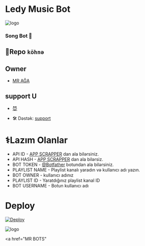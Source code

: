 # Ledy Music Bot

![logo](https://te.legra.ph/file/752d301f75300277b0f63.jpg)

###  Song Bot 🎵

## 🤡Repo ```köhnə```

## Owner
- [MR AĞA](t.me/Tenha055)

## support U 
- [😈](t.me/ruzgar_alican)

- 🛠️ Dəstək: [support](https:t.me/ledyplaylist)

# ⚕️Lazım Olanlar

- API ID - [APP SCRAPPER](https://t.me/ledyapiscrapperbot) dan ala bilərsiniz.
- API HASH - [APP SCRAPPER](https://t.me/ledyapiscrapperbot) dan ala bilərsiz.
- BOT TOKEN - [@Botfather](https://t.me/BOTFATHER) botundan ala bilərsiniz.
- PLAYLIST NAME - Playlist kanalı yaradın və kullanıcı adı yazın.
- BOT OWNER - kullanıcı adınız
- PLAYLIST ID - Yaratdığınız playlist  kanal ID 
- BOT USERNAME - Botun kullanıcı adı

# Deploy
<a href="https://heroku.com/deploy?template=https://github.com/AzeMusic/ledymusiclist">
  <img src="https://www.herokucdn.com/deploy/button.svg" alt="Deploy">
</a>

![logo](https://te.legra.ph/file/752d301f75300277b0f63.jpg)


<a href="MR BOTS"
</a>
